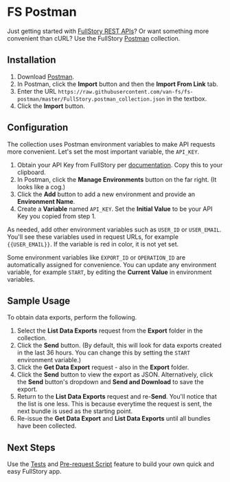 # FS Postman

Just getting started with [FullStory REST APIs](https://developer.fullstory.com/introduction)? Or want something more convenient than cURL?  Use the FullStory [Postman](https://www.getpostman.com) collection.

## Installation

1. Download [Postman](https://www.getpostman.com/downloads/).
2. In Postman, click the **Import** button and then the **Import From Link** tab.
3. Enter the URL `https://raw.githubusercontent.com/van-fs/fs-postman/master/FullStory.postman_collection.json` in the textbox.
4. Click the **Import** button.

## Configuration

The collection uses Postman environment variables to make API requests more convenient. Let's set the most important variable, the `API_KEY`.

1. Obtain your API Key from FullStory per [documentation](https://help.fullstory.com/hc/en-us/articles/360020624834-Where-can-I-find-my-API-key-). Copy this to your clipboard.
2. In Postman, click the **Manage Environments** button on the far right. (It looks like a cog.)
3. Click the **Add** button to add a new environment and provide an **Environment Name**.
4. Create a **Variable** named `API_KEY`. Set the **Initial Value** to be your API Key you copied from step 1.

As needed, add other environment variables such as `USER_ID` or `USER_EMAIL`. You'll see these variables used in request URLs, for example `{{USER_EMAIL}}`. If the variable is red in color, it is not yet set.

Some environment variables like `EXPORT_ID` or `OPERATION_ID` are automatically assigned for convenience. You can update any environment variable, for example `START`, by editing the **Current Value** in environment variables.

## Sample Usage

To obtain data exports, perform the following.

1. Select the **List Data Exports** request from the **Export** folder in the collection.
2. Click the **Send** button. (By default, this will look for data exports created in the last 36 hours. You can change this by setting the `START` environment variable.)
3. Click the **Get Data Export** request - also in the **Export** folder.
4. Click the **Send** button to view the export as JSON. Alternatively, click the **Send** button's dropdown and **Send and Download** to save the export.
5. Return to the **List Data Exports** request and re-**Send**. You'll notice that the list is one less. This is because everytime the request is sent, the next bundle is used as the starting point.
6. Re-issue the  **Get Data Export** and **List Data Exports** until all bundles have been collected.

## Next Steps

Use the [Tests](https://learning.getpostman.com/docs/postman/scripts/test_scripts/) and [Pre-request Script](https://learning.getpostman.com/docs/postman/scripts/pre_request_scripts/) feature to build your own quick and easy FullStory app.